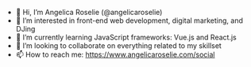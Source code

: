 - 👋 Hi, I’m Angelica Roselie (@angelicaroselie)
- 👀 I’m interested in front-end web development, digital marketing, and DJing
- 🌱 I’m currently learning JavaScript frameworks: Vue.js and React.js
- 💞️ I’m looking to collaborate on everything related to my skillset
- 📫 How to reach me: https://www.angelicaroselie.com/social

<!---
angelicaroselie/angelicaroselie is a ✨ special ✨ repository because its `README.md` (this file) appears on your GitHub profile.
You can click the Preview link to take a look at your changes.
--->
